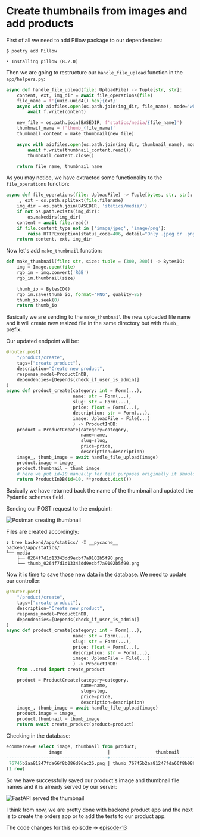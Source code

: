 # Create thumbnails from images and add products

First of all we need to add Pillow package to our dependencies:

```shell
$ poetry add Pillow

• Installing pillow (8.2.0)
```

Then we are going to restructure our `handle_file_upload` function in the `app/helpers.py`:

```python
async def handle_file_upload(file: UploadFile) -> Tuple[str, str]:
    content, ext, img_dir = await file_operations(file)
    file_name = f'{uuid.uuid4().hex}{ext}'
    async with aiofiles.open(os.path.join(img_dir, file_name), mode='wb') as f:
        await f.write(content)

    new_file = os.path.join(BASEDIR, f'statics/media/{file_name}')
    thumbnail_name = f'thumb_{file_name}'
    thumbnail_content = make_thumbnail(new_file)

    async with aiofiles.open(os.path.join(img_dir, thumbnail_name), mode='wb') as f:
        await f.write(thumbnail_content.read())
        thumbnail_content.close()

    return file_name, thumbnail_name
```

As you may notice, we have extracted some functionality to the `file_operations` function:

```python
async def file_operations(file: UploadFile) -> Tuple[bytes, str, str]:
    _, ext = os.path.splitext(file.filename)
    img_dir = os.path.join(BASEDIR, 'statics/media/')
    if not os.path.exists(img_dir):
        os.makedirs(img_dir)
    content = await file.read()
    if file.content_type not in ['image/jpeg', 'image/png']:
        raise HTTPException(status_code=406, detail="Only .jpeg or .png  files allowed")
    return content, ext, img_dir
```

Now let's add `make_thumbnail` function:

```python
def make_thumbnail(file: str, size: tuple = (300, 200)) -> BytesIO:
    img = Image.open(file)
    rgb_im = img.convert('RGB')
    rgb_im.thumbnail(size)

    thumb_io = BytesIO()
    rgb_im.save(thumb_io, format='PNG', quality=85)
    thumb_io.seek(0)
    return thumb_io
```

Basically we are sending to the `make_thumbnail` the new uploaded file name and it will create new resized file in the same directory but with `thumb_` prefix.

Our updated endpoint will be:

```python
@router.post(
    "/product/create",
    tags=["create product"],
    description="Create new product",
    response_model=ProductInDB,
    dependencies=[Depends(check_if_user_is_admin)]
)
async def product_create(category: int = Form(...),
                         name: str = Form(...),
                         slug: str = Form(...),
                         price: float = Form(...),
                         description: str = Form(...),
                         image: UploadFile = File(...)
                         ) -> ProductInDB:
    product = ProductCreate(category=category,
                            name=name,
                            slug=slug,
                            price=price,
                            description=description)
    image_, thumb_image = await handle_file_upload(image)
    product.image = image_
    product.thumbnail = thumb_image
    # here we put id=10 manually for test purposes originally it should came from database
    return ProductInDB(id=10, **product.dict())
```

Basically we have returned back the name of the thumbnail and updated the Pydantic schemas field.

Sending our POST request to the endpoint:

![Postman creating thumbnail](/postman_create_thumbnail.png)

Files are created accordingly:

```shell
❯ tree backend/app/statics/ -I __pycache__
backend/app/statics/
└── media
    ├── 0264f7d1d13343dd9ecbf7a9102b5f90.png
    └── thumb_0264f7d1d13343dd9ecbf7a9102b5f90.png
```

Now it is time to save those new data in the database. We need to update our controller:

```python
@router.post(
    "/product/create",
    tags=["create product"],
    description="Create new product",
    response_model=ProductInDB,
    dependencies=[Depends(check_if_user_is_admin)]
)
async def product_create(category: int = Form(...),
                         name: str = Form(...),
                         slug: str = Form(...),
                         price: float = Form(...),
                         description: str = Form(...),
                         image: UploadFile = File(...)
                         ) -> ProductInDB:
    from ..crud import create_product

    product = ProductCreate(category=category,
                            name=name,
                            slug=slug,
                            price=price,
                            description=description)
    image_, thumb_image = await handle_file_upload(image)
    product.image = image_
    product.thumbnail = thumb_image
    return await create_product(product=product)
```

Checking in the database:

```sql
ecommerce=# select image, thumbnail from product;
                image                 |                 thumbnail                  
--------------------------------------+--------------------------------------------
 76745b2aa81247fda66f8b086d96ac26.png | thumb_76745b2aa81247fda66f8b086d96ac26.png
(1 row)
```

So we have successfully saved our product's image and thumbnail file names and it is already served by our server:

![FastAPI served the thumbnail](/fastapi_thumbnail_served.png)

I think from now, we are pretty done with backend product app and the next is to create the orders app or to add the tests to our product app.

The code changes for this episode -> [episode-13](https://github.com/ShahriyarR/ecommerce-nuxtjs-fastapi-backend/tree/episode-13)